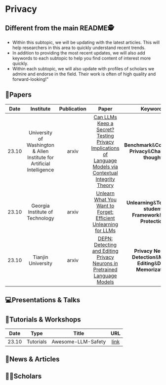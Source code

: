 # Privacy

## Different from the main README🕵️

- Within this subtopic, we will be updating with the latest articles. This will help researchers in this area to quickly understand recent trends.
- In addition to providing the most recent updates, we will also add keywords to each subtopic to help you find content of interest more quickly.
- Within each subtopic, we will also update with profiles of scholars we admire and endorse in the field. Their work is often of high quality and forward-looking!"


## 📑Papers

| Date  |                               Institute                                | Publication |                                                                    Paper                                                                    |                               Keywords                               |
|:-----:|:----------------------------------------------------------------------:|:-----------:|:-------------------------------------------------------------------------------------------------------------------------------------------:|:--------------------------------------------------------------------:|
| 23.10 | University of Washington & Allen Institute for Artificial Intelligence |    arxiv    | [Can LLMs Keep a Secret? Testing Privacy Implications of Language Models via Contextual Integrity Theory](https://arxiv.org/abs/2310.17884) |      **Benchmark**&**Contextual Privacy**&**Chain-of-thought**       |
| 23.10 |                    Georgia Institute of Technology                     |    arxiv    |                     [Unlearn What You Want to Forget: Efficient Unlearning for LLMs](https://arxiv.org/abs/2310.20150)                      |   **Unlearning**&**Teacher-student Framework**&**Data Protection**   |
| 23.10 |                           Tianjin University                           |    arxiv    |                [DEPN: Detecting and Editing Privacy Neurons in Pretrained Language Models](https://arxiv.org/abs/2310.20138)                | **Privacy Neuron Detection**&**Model Editing**&**Data Memorization** |

## 💻Presentations & Talks


## 📖Tutorials & Workshops

| Date  |   Type    |       Title        |                         URL                          |
|:-----:|:---------:|:------------------:|:----------------------------------------------------:|
| 23.10 | Tutorials | Awesome-LLM-Safety | [link](https://github.com/ydyjya/Awesome-LLM-Safety) |

## 📰News & Articles

## 🧑‍🏫Scholars
